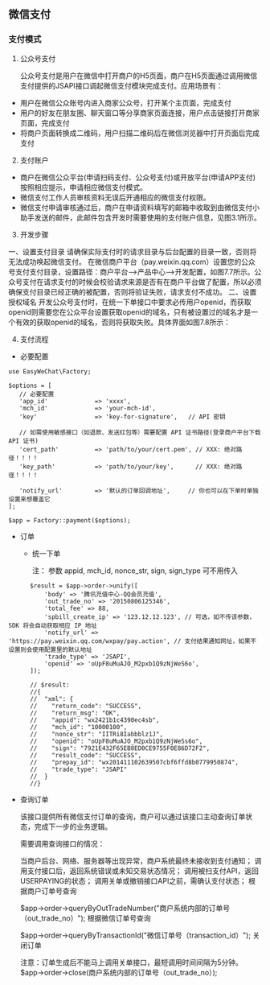 ## 微信支付

### 支付模式

1. 公众号支付

    公众号支付是用户在微信中打开商户的H5页面，商户在H5页面通过调用微信支付提供的JSAPI接口调起微信支付模块完成支付。应用场景有：
    
  - 用户在微信公众账号内进入商家公众号，打开某个主页面，完成支付
  - 用户的好友在朋友圈、聊天窗口等分享商家页面连接，用户点击链接打开商家页面，完成支付
  - 将商户页面转换成二维码，用户扫描二维码后在微信浏览器中打开页面后完成支付
  
2. 支付账户

  - 商户在微信公众平台(申请扫码支付、公众号支付)或开放平台(申请APP支付)按照相应提示，申请相应微信支付模式。
  - 微信支付工作人员审核资料无误后开通相应的微信支付权限。
  - 微信支付申请审核通过后，商户在申请资料填写的邮箱中收取到由微信支付小助手发送的邮件，此邮件包含开发时需要使用的支付账户信息，见图3.1所示。
    
3. 开发步骤

一、设置支付目录
请确保实际支付时的请求目录与后台配置的目录一致，否则将无法成功唤起微信支付。
在微信商户平台（pay.weixin.qq.com）设置您的公众号支付支付目录，设置路径：商户平台-->产品中心-->开发配置，如图7.7所示。公众号支付在请求支付的时候会校验请求来源是否有在商户平台做了配置，所以必须确保支付目录已经正确的被配置，否则将验证失败，请求支付不成功。
二、设置授权域名
开发公众号支付时，在统一下单接口中要求必传用户openid，而获取openid则需要您在公众平台设置获取openid的域名，只有被设置过的域名才是一个有效的获取openid的域名，否则将获取失败。具体界面如图7.8所示：


4. 支付流程

  - 必要配置
  ```
 use EasyWeChat\Factory;
 
 $options = [
     // 必要配置
     'app_id'             => 'xxxx',
     'mch_id'             => 'your-mch-id',
     'key'                => 'key-for-signature',   // API 密钥
 
     // 如需使用敏感接口（如退款、发送红包等）需要配置 API 证书路径(登录商户平台下载 API 证书)
     'cert_path'          => 'path/to/your/cert.pem', // XXX: 绝对路径！！！！
     'key_path'           => 'path/to/your/key',      // XXX: 绝对路径！！！！
 
     'notify_url'         => '默认的订单回调地址',     // 你也可以在下单时单独设置来想覆盖它
 ];
 
 $app = Factory::payment($options);
```
  - 订单
    - 统一下单
    
         注： 参数 appid, mch_id, nonce_str, sign, sign_type 可不用传入
```
      $result = $app->order->unify([
          'body' => '腾讯充值中心-QQ会员充值',
          'out_trade_no' => '20150806125346',
          'total_fee' => 88,
          'spbill_create_ip' => '123.12.12.123', // 可选，如不传该参数，SDK 将会自动获取相应 IP 地址
          'notify_url' => 'https://pay.weixin.qq.com/wxpay/pay.action', // 支付结果通知网址，如果不设置则会使用配置里的默认地址
          'trade_type' => 'JSAPI',
          'openid' => 'oUpF8uMuAJO_M2pxb1Q9zNjWeS6o',
      ]);
      
      // $result:
      //{
      //  "xml": {
      //    "return_code": "SUCCESS",
      //    "return_msg": "OK",
      //    "appid": "wx2421b1c4390ec4sb",
      //    "mch_id": "10000100",
      //    "nonce_str": "IITRi8Iabbblz1J",
      //    "openid": "oUpF8uMuAJO_M2pxb1Q9zNjWeSs6o",
      //    "sign": "7921E432F65EB8ED0CE9755F0E86D72F2",
      //    "result_code": "SUCCESS",
      //    "prepay_id": "wx201411102639507cbf6ffd8b0779950874",
      //    "trade_type": "JSAPI"
      //  }
      //}
```

   - 查询订单
   
       该接口提供所有微信支付订单的查询，商户可以通过该接口主动查询订单状态，完成下一步的业务逻辑。
   
       需要调用查询接口的情况：
       
       当商户后台、网络、服务器等出现异常，商户系统最终未接收到支付通知；
       调用支付接口后，返回系统错误或未知交易状态情况；
       调用被扫支付API，返回USERPAYING的状态；
       调用关单或撤销接口API之前，需确认支付状态；
       根据商户订单号查询
       
       $app->order->queryByOutTradeNumber("商户系统内部的订单号（out_trade_no）");
       根据微信订单号查询
       
       $app->order->queryByTransactionId("微信订单号（transaction_id）");
       关闭订单
       
       注意：订单生成后不能马上调用关单接口，最短调用时间间隔为5分钟。
       $app->order->close(商户系统内部的订单号（out_trade_no）);
















